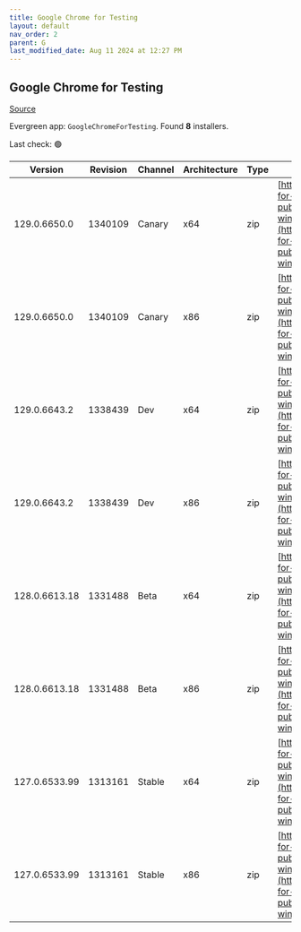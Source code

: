 ```yaml
---
title: Google Chrome for Testing
layout: default
nav_order: 2
parent: G
last_modified_date: Aug 11 2024 at 12:27 PM
---
```


## Google Chrome for Testing

[Source](https://googlechromelabs.github.io/chrome-for-testing/)

Evergreen app: `GoogleChromeForTesting`. Found **8** installers.

Last check: 🟢

| Version       | Revision | Channel | Architecture | Type | URI                                                                                                                                                                                            |
| ------------- | -------- | ------- | ------------ | ---- | ---------------------------------------------------------------------------------------------------------------------------------------------------------------------------------------------- |
| 129.0.6650.0  | 1340109  | Canary  | x64          | zip  | [https://storage.googleapis.com/chrome-for-testing-public/129.0.6650.0/win64/chrome-win64.zip](https://storage.googleapis.com/chrome-for-testing-public/129.0.6650.0/win64/chrome-win64.zip)   |
| 129.0.6650.0  | 1340109  | Canary  | x86          | zip  | [https://storage.googleapis.com/chrome-for-testing-public/129.0.6650.0/win32/chrome-win32.zip](https://storage.googleapis.com/chrome-for-testing-public/129.0.6650.0/win32/chrome-win32.zip)   |
| 129.0.6643.2  | 1338439  | Dev     | x64          | zip  | [https://storage.googleapis.com/chrome-for-testing-public/129.0.6643.2/win64/chrome-win64.zip](https://storage.googleapis.com/chrome-for-testing-public/129.0.6643.2/win64/chrome-win64.zip)   |
| 129.0.6643.2  | 1338439  | Dev     | x86          | zip  | [https://storage.googleapis.com/chrome-for-testing-public/129.0.6643.2/win32/chrome-win32.zip](https://storage.googleapis.com/chrome-for-testing-public/129.0.6643.2/win32/chrome-win32.zip)   |
| 128.0.6613.18 | 1331488  | Beta    | x64          | zip  | [https://storage.googleapis.com/chrome-for-testing-public/128.0.6613.18/win64/chrome-win64.zip](https://storage.googleapis.com/chrome-for-testing-public/128.0.6613.18/win64/chrome-win64.zip) |
| 128.0.6613.18 | 1331488  | Beta    | x86          | zip  | [https://storage.googleapis.com/chrome-for-testing-public/128.0.6613.18/win32/chrome-win32.zip](https://storage.googleapis.com/chrome-for-testing-public/128.0.6613.18/win32/chrome-win32.zip) |
| 127.0.6533.99 | 1313161  | Stable  | x64          | zip  | [https://storage.googleapis.com/chrome-for-testing-public/127.0.6533.99/win64/chrome-win64.zip](https://storage.googleapis.com/chrome-for-testing-public/127.0.6533.99/win64/chrome-win64.zip) |
| 127.0.6533.99 | 1313161  | Stable  | x86          | zip  | [https://storage.googleapis.com/chrome-for-testing-public/127.0.6533.99/win32/chrome-win32.zip](https://storage.googleapis.com/chrome-for-testing-public/127.0.6533.99/win32/chrome-win32.zip) |
